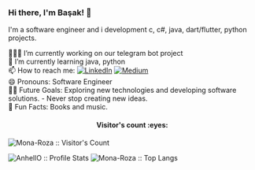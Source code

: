 ### Hi there, I'm Başak! 👋   

<a>I'm a software engineer and i development c, c#, java, dart/flutter, python projects. </a> <br>

 
<a>👩🏻‍💻 I’m currently working on our telegram bot project</a> <br>
<a>🌱 I’m currently learning java, python</a> <br>
<a>📫 How to reach me:    <a href="https://www.linkedin.com/in/basak-nisan-ivgen-a87939202/" target="_blank"><img alt="LinkedIn" src="https://img.shields.io/badge/LinkedIn-@basaknisanivgen-blue?style=flat&logo=linkedin"></a>  <a href="https://medium.com/@mona-roza" target="_blank"><img alt="Medium" src="https://img.shields.io/badge/Medium-%40mona--roza-orange"></a> </a> <br>
<a>😄 Pronouns: Software Engineer</a> <br>
<a>💪🏼 Future Goals: Exploring new technologies and developing software solutions. - Never stop creating new ideas.</a> <br>
<a>🌸 Fun Facts: Books and music. </a> <br>

<h4 align="center">Visitor's count :eyes:</h4>
<a><img src="https://profile-counter.glitch.me/{Mona-Roza}/count.svg" alt="Mona-Roza :: Visitor's Count" /></a>

<p><img src="https://github-readme-stats.vercel.app/api?username=Mona-Roza&show_icons=true&theme=radical" alt="AnhellO :: Profile Stats" /> <img src="https://github-readme-stats.vercel.app/api/top-langs/?username=Mona-Roza&layout=compact" alt="Mona-Roza :: Top Langs" /> </p>


